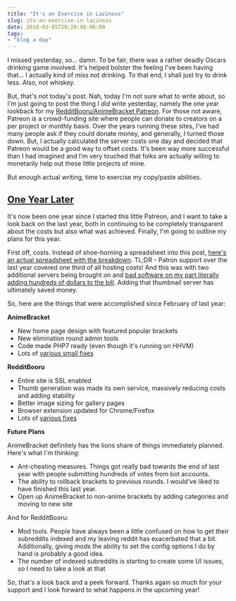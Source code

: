 ```yaml
---
title: "It's an Exercise in Laziness"
slug: its-an-exercise-in-laziness
date: 2018-03-05T20:29:00-06:00
tags:
- "blog a day"
---
```

I missed yesterday, so... damn. To be fair, there was a rather deadly Oscars drinking game involved. It's helped bolster the feeling I've been having that... I actually kind of _miss_ not drinking. To that end, I shall just try to drink less. Also, not whiskey.

But, that's not today's post. Nah, today I'm not sure what to write about, so I'm just going to post the thing I _did_ write yesterday, namely the one year lookback for my [RedditBooru/AnimeBracket Patreon](https://www.patreon.com/dxprog). For those not aware, Patreon is a crowd-funding site where people can donate to creators on a per project or monthly basis. Over the years running these sites, I've had many people ask if they could donate money, and generally, I turned those down. But, I actually calculated the server costs one day and decided that Patreon would be a good way to offset costs. It's been way more successful than I had imagined and I'm very touched that folks are actually willing to monetarily help out these little projects of mine.

But enough actual writing, time to exercise my copy/paste abilities.

## [One Year Later](https://www.patreon.com/posts/one-year-later-17363919)

It's now been one year since I started this little Patreon, and I want to take a look back on the last year, both in continuing to be completely transparent about the costs but also what was achieved. Finally, I'm going to outline my plans for this year.

First off, costs. Instead of shoe-horning a spreadsheet into this post, [here's an actual spreadsheet with the breakdown](https://docs.google.com/spreadsheets/d/1RJWevaMKnnLgRydd3EHV2Y8UU-JGsCSTx7UerP49Esg/view?usp=sharing). TL;DR - Patron support over the last year covered one third of all hosting costs! And this was with two additional servers being brought on and [bad software on my part literally adding hundreds of dollars to the bill](https://www.patreon.com/posts/recent-outage-in-14020838). Adding that thumbnail server has ultimately saved money.

So, here are the things that were accomplished since February of last year:

**AnimeBracket**

- New home page design with featured popular brackets
- New elimination round admin tools
- Code made PHP7 ready (even though it's running on HHVM)
- Lots of [various small fixes](https://github.com/dxprog/anime-bracket/commits/master)

**RedditBooru**

- Entire site is SSL enabled
- Thumb generation was made its own service, massively reducing costs and adding stability
- Better image sizing for gallery pages
- Browser extension updated for Chrome/Firefox
- Lots of [various fixes](https://github.com/dxprog/reddit-booru/commits/master)

**Future Plans**

AnimeBracket definitely has the lions share of things immediately planned. Here's what I'm thinking:

- Ant-cheating measures. Things got really bad towards the end of last year with people submitting hundreds of votes from bot accounts.
- The ability to rollback brackets to previous rounds. I would've liked to have finished this last year.
- Open up AnimeBracket to non-anime brackets by adding categories and moving to new site

And for RedditBooru:

- Mod tools. People have always been a little confused on how to get their subreddits indexed and my leaving reddit has exacerbated that a bit. Additionally, giving mods the ability to set the config options I do by hand is probably a good idea.
- The number of indexed subreddits is starting to create some UI issues, so I need to take a look at that

So, that's a look back and a peek forward. Thanks again so much for your support and I look forward to what happens in the upcoming year!